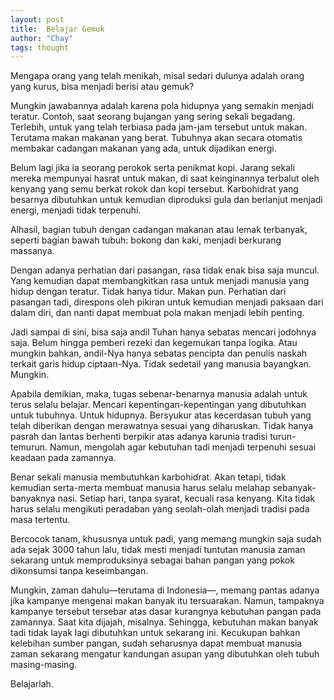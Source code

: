 ```yaml
---
layout: post
title:  Belajar Gemuk
author: "Chay"
tags: thought
---
```


Mengapa orang yang telah menikah, misal sedari dulunya adalah orang yang kurus, bisa menjadi berisi atau gemuk?

Mungkin jawabannya adalah karena pola hidupnya yang semakin menjadi teratur. Contoh, saat seorang bujangan yang sering sekali begadang.
Terlebih, untuk yang telah terbiasa pada jam-jam tersebut untuk makan. Terutama makan makanan yang berat.
Tubuhnya akan secara otomatis membakar cadangan makanan yang ada, untuk dijadikan energi.

Belum lagi jika ia seorang perokok serta penikmat kopi. Jarang sekali mereka mempunyai hasrat untuk makan, di saat
keinginannya terbalut oleh kenyang yang semu berkat rokok dan kopi tersebut. Karbohidrat yang besarnya dibutuhkan
untuk kemudian diproduksi gula dan berlanjut menjadi energi, menjadi tidak terpenuhi.

Alhasil, bagian tubuh dengan cadangan makanan atau lemak terbanyak, seperti bagian bawah tubuh: bokong dan kaki,
menjadi berkurang massanya. 

Dengan adanya perhatian dari pasangan, rasa tidak enak bisa saja muncul. Yang kemudian dapat membangkitkan rasa untuk
menjadi manusia yang hidup dengan teratur. Tidak hanya tidur. Makan pun. Perhatian dari pasangan tadi, direspons oleh 
pikiran untuk kemudian menjadi paksaan dari dalam diri, dan nanti dapat membuat pola makan menjadi lebih penting.

Jadi sampai di sini, bisa saja andil Tuhan hanya sebatas mencari jodohnya saja. Belum hingga pemberi rezeki dan kegemukan
tanpa logika. Atau mungkin bahkan, andil-Nya hanya sebatas pencipta dan penulis naskah terkait garis hidup ciptaan-Nya.
Tidak sedetail yang manusia bayangkan. Mungkin.

Apabila demikian, maka, tugas sebenar-benarnya manusia adalah untuk terus selalu belajar. Mencari kepentingan-kepentingan yang dibutuhkan
untuk tubuhnya. Untuk hidupnya. Bersyukur atas kecerdasan tubuh yang telah diberikan dengan merawatnya sesuai yang diharuskan.
Tidak hanya pasrah dan lantas berhenti berpikir atas adanya karunia tradisi turun-temurun. Namun, mengolah agar kebutuhan
tadi menjadi terpenuhi sesuai keadaan pada zamannya.

Benar sekali manusia membutuhkan karbohidrat. Akan tetapi, tidak kemudian serta-merta membuat manusia harus selalu melahap sebanyak-banyaknya nasi.
Setiap hari, tanpa syarat, kecuali rasa kenyang. Kita tidak harus selalu mengikuti peradaban yang seolah-olah menjadi tradisi pada masa tertentu.

Bercocok tanam, khususnya untuk padi, yang memang mungkin saja sudah ada sejak 3000 tahun lalu, tidak mesti menjadi tuntutan manusia
zaman sekarang untuk memproduksinya sebagai bahan pangan yang pokok dikonsumsi tanpa keseimbangan.

Mungkin, zaman dahulu—terutama di Indonesia—, memang pantas adanya jika kampanye mengenai makan banyak itu tersuarakan.
Namun, tampaknya kampanye tersebut tersebar atas dasar kurangnya kebutuhan pangan pada zamannya. Saat kita dijajah, misalnya.
Sehingga, kebutuhan makan banyak tadi tidak layak lagi dibutuhkan untuk sekarang ini. Kecukupan bahkan kelebihan sumber pangan,
sudah seharusnya dapat membuat manusia zaman sekarang mengatur kandungan asupan yang dibutuhkan oleh tubuh masing-masing.

Belajarlah.
